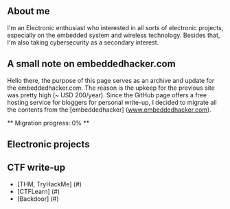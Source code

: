 ## About me

I'm an Electronic enthusiast who interested in all sorts of electronic projects, especially on the embedded system and wireless technology. Besides that, I'm also taking cybersecurity as a secondary interest.

## A small note on embeddedhacker.com

Hello there, the purpose of this page serves as an archive and update for the embeddedhacker.com. The reason is the upkeep for the previous site was pretty high (~ USD 200/year). Since the GitHub page offers a free hosting service for bloggers for personal write-up, I decided to migrate all the contents from the [embeddedhacker] (www.embeddedhacker.com). 

** Migration progress: 0% **

## Electronic projects

## CTF write-up
- [THM, TryHackMe] (#)
- [CTFLearn] (#)
- [Backdoor] (#)

